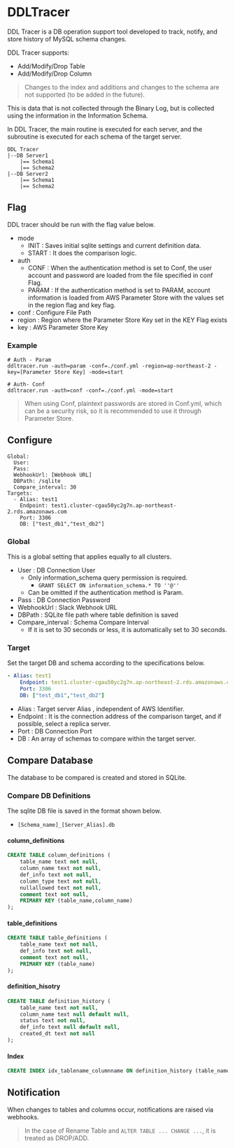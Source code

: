# DDLTracer
DDL Tracer is a DB operation support tool developed to track, notify, and store history of MySQL schema changes.

DDL Tracer supports:
- Add/Modify/Drop Table
- Add/Modify/Drop Column

> Changes to the index and additions and changes to the schema are not supported (to be added in the future).

This is data that is not collected through the Binary Log, but is collected using the information in the Information Schema.

In DDL Tracer, the main routine is executed for each server, and the subroutine is executed for each schema of the target server.
```
DDL Tracer
|--DB Server1
    |== Schema1
    |== Schema2
|--DB Server2
    |== Schema1
    |== Schema2
```
## Flag
DDL tracer should be run with the flag value below.
- mode
    - INIT : Saves initial sqlite settings and current definition data.
    - START : It does the comparison logic.
- auth
    - CONF : When the authentication method is set to Conf, the user account and password are loaded from the file specified in conf Flag.
    - PARAM : 
If the authentication method is set to PARAM, account information is loaded from AWS Parameter Store with the values ​​set in the region flag and key flag.
- conf : Configure File Path
- region : Region where the Parameter Store Key set in the KEY Flag exists
- key : AWS Parameter Store Key

### Example
```shell
# Auth - Param
ddltracer.run -auth=param -conf=./conf.yml -region=ap-northeast-2 -key=[Parameter Store Key] -mode=start

# Auth- Conf
ddltracer.run -auth=conf -conf=./conf.yml -mode=start
```
> When using Conf, plaintext passwords are stored in Conf.yml, which can be a security risk, so it is recommended to use it through Parameter Store.


## Configure
```YML
Global:
  User:
  Pass:
  WebhookUrl: [Webhook URL]
  DBPath: /sqlite
  Compare_interval: 30
Targets:
  - Alias: test1
    Endpoint: test1.cluster-cgau50yc2g7n.ap-northeast-2.rds.amazonaws.com
    Port: 3306
    DB: ["test_db1","test_db2"]
```
### Global
This is a global setting that applies equally to all clusters.
- User : DB Connection User
    - Only information_schema query permission is required.
        - `GRANT SELECT ON information_schema.* TO ''@''`
    - Can be omitted if the authentication method is Param.
- Pass : DB Connection Password
- WebhookUrl : Slack Webhook URL
- DBPath : SQLite file path where table definition is saved
- Compare_interval : Schema Compare Interval
    - If it is set to 30 seconds or less, it is automatically set to 30 seconds.

### Target
Set the target DB and schema according to the specifications below.
```yaml
- Alias: test1
    Endpoint: test1.cluster-cgau50yc2g7n.ap-northeast-2.rds.amazonaws.com
    Port: 3306
    DB: ["test_db1","test_db2"]
```
- Alias : Target server Alias ​​, independent of AWS Identifier.
- Endpoint : It is the connection address of the comparison target, and if possible, select a replica server.
- Port : DB Connection Port
- DB : An array of schemas to compare within the target server.

## Compare Database
The database to be compared is created and stored in SQLite.
### Compare DB Definitions
The sqlite DB file is saved in the format shown below.
- `[Schema_name]_[Server_Alias].db`
#### column_definitions
```sql
CREATE TABLE column_definitions (
    table_name text not null,
    column_name text not null,
    def_info text not null,
    column_type text not null,
    nullallowed text not null,
    comment text not null,
    PRIMARY KEY (table_name,column_name)
);
```
#### table_definitions
```sql
CREATE TABLE table_definitions (
    table_name text not null,
    def_info text not null,
    comment text not null,
    PRIMARY KEY (table_name)
);
```
#### definition_hisotry
```sql
CREATE TABLE definition_history (
    table_name text not null,
    column_name text null default null,
    status text not null,
    def_info text null default null,
    created_dt text not null
);
```

#### Index
```sql
CREATE INDEX idx_tablename_columnname ON definition_history (table_name,column_name)
```

## Notification
When changes to tables and columns occur, notifications are raised via webhooks.
> In the case of Rename Table and `ALTER TABLE ... CHANGE ...`, it is treated as DROP/ADD.